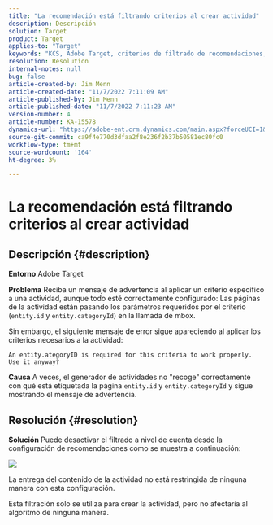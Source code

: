 ```yaml
---
title: "La recomendación está filtrando criterios al crear actividad"
description: Descripción
solution: Target
product: Target
applies-to: "Target"
keywords: "KCS, Adobe Target, criterios de filtrado de recomendaciones, crear actividad, URL de actividad, entidad, categoryID, entity.id, entity.categoryId"
resolution: Resolution
internal-notes: null
bug: false
article-created-by: Jim Menn
article-created-date: "11/7/2022 7:11:09 AM"
article-published-by: Jim Menn
article-published-date: "11/7/2022 7:11:23 AM"
version-number: 4
article-number: KA-15578
dynamics-url: "https://adobe-ent.crm.dynamics.com/main.aspx?forceUCI=1&pagetype=entityrecord&etn=knowledgearticle&id=f069e259-6b5e-ed11-9561-6045bd0065f9"
source-git-commit: ca9f4e770d3dfaa2f8e236f2b37b50581ec80fc0
workflow-type: tm+mt
source-wordcount: '164'
ht-degree: 3%

---
```


# La recomendación está filtrando criterios al crear actividad

## Descripción {#description}


<b>Entorno</b>
Adobe Target

<b>Problema</b>
Reciba un mensaje de advertencia al aplicar un criterio específico a una actividad, aunque todo esté correctamente configurado: Las páginas de la actividad están pasando los parámetros requeridos por el criterio (`entity.id` y `entity.categoryId`) en la llamada de mbox.

Sin embargo, el siguiente mensaje de error sigue apareciendo al aplicar los criterios necesarios a la actividad:


```
An entity.ategoryID is required for this criteria to work properly. Use it anyway?
```


<b>Causa</b>
A veces, el generador de actividades no &quot;recoge&quot; correctamente con qué está etiquetada la página `entity.id` y `entity.categoryId` y sigue mostrando el mensaje de advertencia.




## Resolución {#resolution}


<b>Solución</b>
Puede desactivar el filtrado a nivel de cuenta desde la configuración de recomendaciones como se muestra a continuación:

![](http://omniture.custhelp.com/ci/inlineImage/get/3041012/5090ecb0bec7673ef3ad943bd35f9095)

La entrega del contenido de la actividad no está restringida de ninguna manera con esta configuración.

Esta filtración solo se utiliza para crear la actividad, pero no afectaría al algoritmo de ninguna manera.
